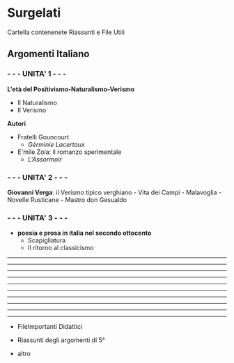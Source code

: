# Surgelati

Cartella contenenete Riassunti e File Utili

## Argomenti Italiano

### - - -  UNITA' 1 - - - 
**L'età del Positivismo-Naturalismo-Verismo**
- Il Naturalismo
- Il Verismo

**Autori**
- Fratelli Gouncourt
	- *Gèrminie Lacertaux*
- E'mile Zola: il romanzo sperimentale
	- *L'Assormoir*

### - - - UNITA' 2 - - - 
 **Giovanni Verga**: il Verismo tipico verghiano
	- Vita dei Campi
	- Malavoglia
	- Novelle Rusticane
	- Mastro don Gesualdo
### - - - UNITA' 3	- - -
- **poesia e prosa in italia nel secondo ottocento**
	- Scapigliatura
	- Il ritorno al classicismo	
****
****
****
****
****
****
****
****
****
****
- FileImportanti Didattici

- Riassunti degli argomenti di 5°

- altro
<!--stackedit_data:
eyJoaXN0b3J5IjpbMTgwMzYyNjE2MiwyMDAxODk3NjEsLTk5OT
U2OTQ2NiwxODkzODY1ODUyLDIyMTQ3NTkzMywxNjgzODEwNTE0
LC01NDEzMTM2MjQsMTMzNDY5NTYzMCwtMTcyODUxNjMwMywxNz
YwNjI0MjM3LDQyNzgxODA5MywtMjYxMTE1NDksMjEzMDE5NTc4
NF19
-->